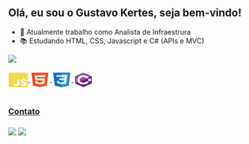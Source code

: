 ## Olá, eu sou o Gustavo Kertes, seja bem-vindo!

- 🔭 Atualmente trabalho como Analista de Infraestrura
- 📚 Estudando HTML, CSS, Javascript e C# (APIs e MVC)

<div>
  <a href="https://github.com/krtz18">
  <img height="180em" src="https://github-readme-stats.vercel.app/api/top-langs/?username=krtz18&layout=compact&langs_count=7&theme=dark"/>
</div>

<div style="display: inline_block"><br>
  <img align="center" alt="Rafa-Js" height="30" width="40" src="https://raw.githubusercontent.com/devicons/devicon/master/icons/javascript/javascript-plain.svg">
  <img align="center" alt="Rafa-HTML" height="30" width="40" src="https://raw.githubusercontent.com/devicons/devicon/master/icons/html5/html5-original.svg">
  <img align="center" alt="Rafa-CSS" height="30" width="40" src="https://raw.githubusercontent.com/devicons/devicon/master/icons/css3/css3-original.svg">
  <img align="center" alt="Rafa-Csharp" height="30" width="40" src="https://raw.githubusercontent.com/devicons/devicon/master/icons/csharp/csharp-original.svg">
</div>

#

<div display="inline block">
  <h3>Contato<h3/>
  <a href = "mailto:gustavodacosta0@outlook.com"><img src="https://img.shields.io/badge/-Outlook-%23333?style=for-the-badge&logo=microsoft-outlook&logoColor=white" target="_blank"></a>
  <a href="https://www.linkedin.com/in/gustavo-kertes-da-costa-7334bb15b" target="_blank"><img src="https://img.shields.io/badge/-LinkedIn-%23333?style=for-the-badge&logo=LinkedIn&logoColor=white" target="_blank"></a> 

 
</div>
